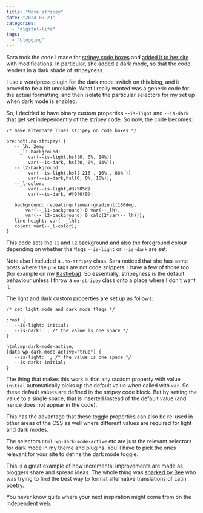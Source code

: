 ```yaml
---
title: "More stripey"
date: "2024-09-21"
categories: 
  - "digital-life"
tags: 
  - "blogging"
---
```


Sara took the code I made for [stripey code boxes](https://thoughts.uncountable.uk/making-stripey-code/) and [added it to her site](https://sarajaksa.eu/2024/09/kako-primere-kode-narediti-bolj-berljive-z-css-jem/) with modifications. In particular, she added a dark mode, so that the code renders in a dark shade of stripeyness.

I use a wordpress plugin for the dark mode switch on this blog, and it proved to be a bit unreliable. What I really wanted was a generic code for the actual formatting, and then isolate the particular selectors for my set up when dark mode is enabled.

So, I decided to have binary custom properties `--is-light` and `--is-dark` that get set independently of the stripey code. So now, the code becomes:

```
/* make alternate lines stripey on code boxes */

pre:not(.no-stripey) {
   --_lh: 2em;
   --_l1-background: 
        var(--is-light,hsl(0, 0%, 14%)) 
        var(--is-dark, hsl(0, 0%, 14%));
   --_l2-background: 
        var(--is-light,hsl( 216 , 16% , 86% )) 
        var(--is-dark,hsl(0, 0%, 16%));
   --_l-color: 
        var(--is-light,#37505d)
        var(--is-dark, #f0f0f0);

   background: repeating-linear-gradient(180deg,              
       var(--_l1-background) 0 var(--_lh), 
       var(--_l2-background) 0 calc(2*var(--_lh)));
   line-height: var(--_lh);
   color: var(--_l-color);
}
```

This code sets the `l1` and `l2` background and also the foreground colour depending on whether the flags `--is-light` or `--is-dark` are set.

Note also I included a `.no-stripey` class. Sara noticed that she has some posts where the `pre` tags are not code snippets. I have a few of those too (for example on my [Kastlebaj](https://thoughts.uncountable.uk/kastlebaj/)). So essentially, stripeyness is the default behaviour unless I throw a `no-stripey` class onto a place where I don't want it.

The light and dark custom properties are set up as follows:

```
/* set light mode and dark mode flags */

:root {
   --is-light: initial;
   --is-dark:  ; /* the value is one space */
}

html.wp-dark-mode-active,
[data-wp-dark-mode-active="true"] {
   --is-light:  ; /* the value is one space */
   --is-dark: initial;
}
```

The thing that makes this work is that any custom property with value `initial` automatically picks up the default value when called with `var`. So these default values are defined in the stripey code block. But by setting the value to a single space, that is inserted instead of the default value (and hence does not appear in the code).

This has the advantage that these toggle properties can also be re-used in other areas of the CSS as well where different values are required for light and dark modes.

The selectors `html.wp-dark-mode-active` etc are just the relevant selectors for dark mode in my theme and plugins. You'll have to pick the ones relevant for your site to define the dark mode toggle.

This is a great example of how incremental improvements are made as bloggers share and spread ideas. The whole thing was [sparked by Bee](https://splendide-mendax.com/posts/2024-09-07_translation_styles) who was trying to find the best way to format alternative translations of Latin poetry.

You never know quite where your next inspiration might come from on the independent web.
